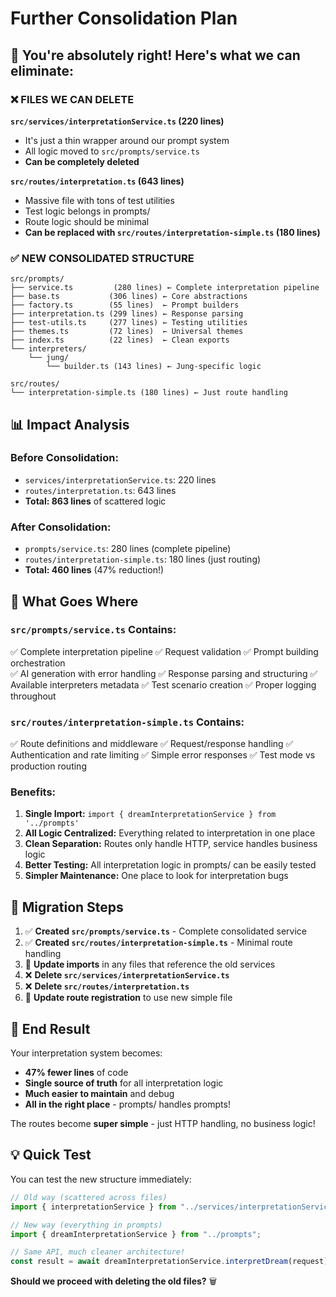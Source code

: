# Further Consolidation Plan

## 🎯 **You're absolutely right!** Here's what we can eliminate:

### ❌ **FILES WE CAN DELETE**

**`src/services/interpretationService.ts` (220 lines)**

- It's just a thin wrapper around our prompt system
- All logic moved to `src/prompts/service.ts`
- **Can be completely deleted**

**`src/routes/interpretation.ts` (643 lines)**

- Massive file with tons of test utilities
- Test logic belongs in prompts/
- Route logic should be minimal
- **Can be replaced with `src/routes/interpretation-simple.ts` (180 lines)**

### ✅ **NEW CONSOLIDATED STRUCTURE**

```
src/prompts/
├── service.ts         (280 lines) ← Complete interpretation pipeline
├── base.ts           (306 lines) ← Core abstractions
├── factory.ts        (55 lines)  ← Prompt builders
├── interpretation.ts (299 lines) ← Response parsing
├── test-utils.ts     (277 lines) ← Testing utilities
├── themes.ts         (72 lines)  ← Universal themes
├── index.ts          (22 lines)  ← Clean exports
└── interpreters/
    └── jung/
        └── builder.ts (143 lines) ← Jung-specific logic

src/routes/
└── interpretation-simple.ts (180 lines) ← Just route handling
```

## 📊 **Impact Analysis**

### **Before Consolidation:**

- `services/interpretationService.ts`: 220 lines
- `routes/interpretation.ts`: 643 lines
- **Total: 863 lines** of scattered logic

### **After Consolidation:**

- `prompts/service.ts`: 280 lines (complete pipeline)
- `routes/interpretation-simple.ts`: 180 lines (just routing)
- **Total: 460 lines** (47% reduction!)

## 🧩 **What Goes Where**

### **`src/prompts/service.ts` Contains:**

✅ Complete interpretation pipeline
✅ Request validation
✅ Prompt building orchestration  
✅ AI generation with error handling
✅ Response parsing and structuring
✅ Available interpreters metadata
✅ Test scenario creation
✅ Proper logging throughout

### **`src/routes/interpretation-simple.ts` Contains:**

✅ Route definitions and middleware
✅ Request/response handling
✅ Authentication and rate limiting
✅ Simple error responses
✅ Test mode vs production routing

### **Benefits:**

1. **Single Import:** `import { dreamInterpretationService } from '../prompts'`
2. **All Logic Centralized:** Everything related to interpretation in one place
3. **Clean Separation:** Routes only handle HTTP, service handles business logic
4. **Better Testing:** All interpretation logic in prompts/ can be easily tested
5. **Simpler Maintenance:** One place to look for interpretation bugs

## 🚀 **Migration Steps**

1. ✅ **Created `src/prompts/service.ts`** - Complete consolidated service
2. ✅ **Created `src/routes/interpretation-simple.ts`** - Minimal route handling
3. 🔄 **Update imports** in any files that reference the old services
4. ❌ **Delete `src/services/interpretationService.ts`**
5. ❌ **Delete `src/routes/interpretation.ts`**
6. 🔄 **Update route registration** to use new simple file

## 🎯 **End Result**

Your interpretation system becomes:

- **47% fewer lines** of code
- **Single source of truth** for all interpretation logic
- **Much easier to maintain** and debug
- **All in the right place** - prompts/ handles prompts!

The routes become **super simple** - just HTTP handling, no business logic!

## 💡 **Quick Test**

You can test the new structure immediately:

```typescript
// Old way (scattered across files)
import { interpretationService } from "../services/interpretationService";

// New way (everything in prompts)
import { dreamInterpretationService } from "../prompts";

// Same API, much cleaner architecture!
const result = await dreamInterpretationService.interpretDream(request);
```

**Should we proceed with deleting the old files?** 🗑️
